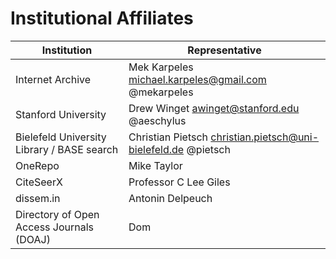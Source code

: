 # Institutional Affiliates

| Institution | Representative |
|-------------|----------------|
| Internet Archive | Mek Karpeles <michael.karpeles@gmail.com> @mekarpeles |
| Stanford University | Drew Winget <awinget@stanford.edu> @aeschylus |
| Bielefeld University Library / BASE search | Christian Pietsch <christian.pietsch@uni-bielefeld.de> @pietsch|
| OneRepo | Mike Taylor |
| CiteSeerX | Professor C Lee Giles |
| dissem.in | Antonin Delpeuch |
| Directory of Open Access Journals (DOAJ) | Dom |

